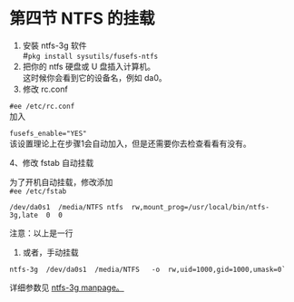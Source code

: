 # 第四节 NTFS 的挂载



1. 安裝 ntfs-3g 软件\
   \#`pkg install sysutils/fusefs-ntfs`
2. 把你的 ntfs 硬盘或 U 盘插入计算机。\
   这时候你会看到它的设备名，例如 da0。
3. 修改 rc.conf

`#ee /etc/rc.conf`\
加入

`fusefs_enable="YES"`\
该设置理论上在步骤1会自动加入，但是还需要你去检查看看有没有。

4、修改 fstab 自动挂载

为了开机自动挂载，修改添加\
`#ee /etc/fstab `
```
/dev/da0s1  /media/NTFS ntfs  rw,mount_prog=/usr/local/bin/ntfs-3g,late  0  0
```
注意：以上是一行

1. 或者，手动挂载
```
ntfs-3g  /dev/da0s1  /media/NTFS   -o  rw,uid=1000,gid=1000,umask=0`
```
   详细参数见 [ntfs-3g manpage。](https://www.freebsd.org/cgi/man.cgi?query=ntfs-3g\&format=html)
